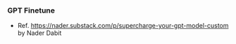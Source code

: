 ### GPT Finetune 

- Ref. https://nader.substack.com/p/supercharge-your-gpt-model-custom by Nader Dabit
